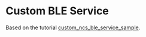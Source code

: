 # Custom BLE Service

Based on the tutorial [custom_ncs_ble_service_sample](https://github.com/edvinand/custom_ncs_ble_service_sample).